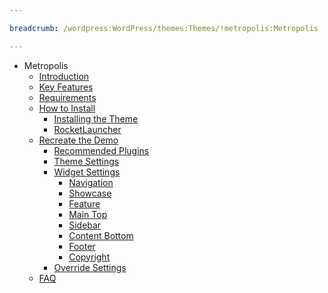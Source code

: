 ```yaml
---

breadcrumb: /wordpress:WordPress/themes:Themes/!metropolis:Metropolis

---
```


* Metropolis
    * [Introduction]()
    * [Key Features](INDEX.md#key-features)
    * [Requirements](INDEX.md#requirements)
    * [How to Install](../../start/themes.md#how-to-install)
        * [Installing the Theme](../../start/themes.md#installing-the-theme)
        * [RocketLauncher](../../start/rocketlauncher.md)
    * [Recreate the Demo](demo.md)
        * [Recommended Plugins](demo.md#recommended-plugins)
        * [Theme Settings](demo.md#theme-settings)
        * [Widget Settings](demo.md#widget-settings)
            * [Navigation](demo_navigation.md)
            * [Showcase](demo_showcase.md)
            * [Feature](demo_feature.md)
            * [Main Top](demo_maintop.md)
            * [Sidebar](demo_sidebar.md)
            * [Content Bottom](demo_contentbottom.md)
            * [Footer](demo_footer.md)
            * [Copyright](demo_copyright.md)
        * [Override Settings](demo_override.md)
    * [FAQ](faq.md)

